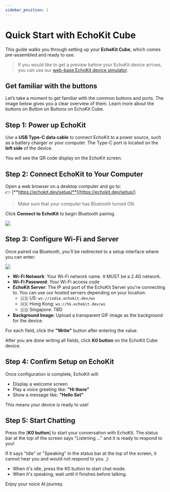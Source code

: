```yaml
---
sidebar_position: 1
---
```


# Quick Start with EchoKit Cube

This guide walks you through setting up your **EchoKit Cube**, which comes pre-assembled and ready to use.  

> If you would like to get a preview before your EchoKit device arrives, you can use our [web-base EchoKit device simulator](https://echokit.dev/chat/resources/).

## Get familiar with the buttons

Let’s take a moment to get familiar with the common buttons and ports. The image below gives you a clear overview of them. Learn more about the buttons on Button on Buttons on EchoKit Cube.


## Step 1: Power up EchoKit

Use a **USB Type-C data cable** to connect EchoKit to a power source, such as a battery charger or your computer. The Type-C port is located on the **left side** of the device.



You will see the QR code display on the EchoKit screen. 


## Step 2: Connect EchoKit to Your Computer

Open a web browser on a desktop computer and go to:  
👉 [**https://echokit.dev/setup/**](https://echokit.dev/setup/)

> Make sure that your computer has Bluetooth turned ON.

Click **Connect to EchoKit** to begin Bluetooth pairing.

![](echokit-quick-start-03.png)



## Step 3: Configure Wi-Fi and Server

Once paired via Bluetooth, you’ll be redirected to a setup interface where you can enter:

![](echokit-quick-start-04.png)

- **Wi-Fi Network**: Your Wi-Fi network name. It MUST be a 2.4G network.  
- **Wi-Fi Password**: Your Wi-Fi access code  
- **EchoKit Server**: The IP and port of the EchoKit Server you're connecting to. You can use our hosted servers depending on your location:
    - 🇺🇸 US: `ws://indie.echokit.dev/ws`
    - 🇭🇰 Hong Kong: `ws://hk.echokit.dev/ws`
    - 🇸🇬 Singapore: TBD
- **Background Image**: Upload a transparent GIF image as the background for the device.

For each field, click the **"Write"** button after entering the value.

After you are done writing all fields, click **K0 button** on the EchoKit Cube device.



## Step 4: Confirm Setup on EchoKit

Once configuration is complete, EchoKit will:

- Display a welcome screen  
- Play a voice greeting like: **"Hi there"**  
- Show a message like: **"Hello Set"**

This means your device is ready to use!


## Step 5: Start Chatting

Press the [**K0 button**] to start your conversation with EchoKit. The status bar at the top of the screen says "Listening ..." and it is ready to respond to you!



If it says "Idle" or "Speaking" in the status bar at the top of the screen, it cannot hear you and would not respond to you. ;) 
* When it's idle, press the K0 button to start chat mode.
* When it's speaking, wait until it finishes before talking.

Enjoy your voice AI journey.
